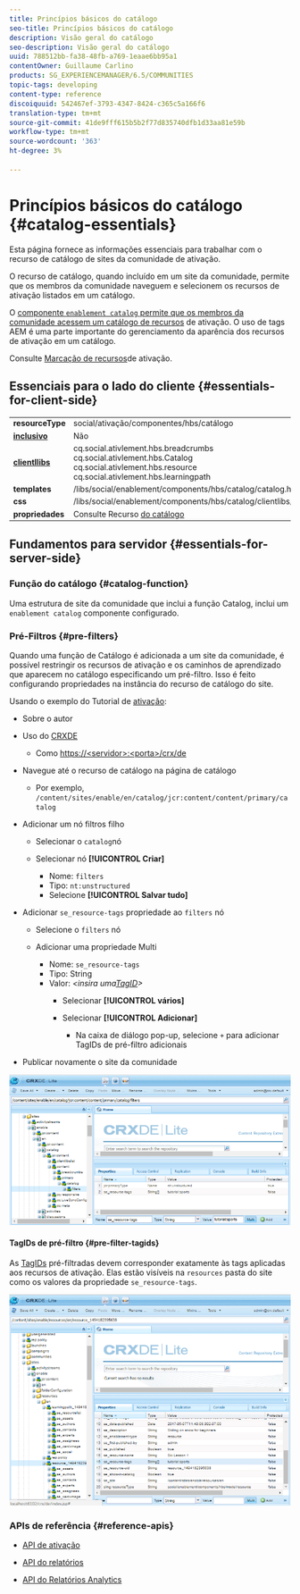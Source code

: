 ```yaml
---
title: Princípios básicos do catálogo
seo-title: Princípios básicos do catálogo
description: Visão geral do catálogo
seo-description: Visão geral do catálogo
uuid: 788512bb-fa38-48fb-a769-1eaae6bb95a1
contentOwner: Guillaume Carlino
products: SG_EXPERIENCEMANAGER/6.5/COMMUNITIES
topic-tags: developing
content-type: reference
discoiquuid: 542467ef-3793-4347-8424-c365c5a166f6
translation-type: tm+mt
source-git-commit: 41de9fff615b5b2f77d835740dfb1d33aa81e59b
workflow-type: tm+mt
source-wordcount: '363'
ht-degree: 3%

---
```



# Princípios básicos do catálogo {#catalog-essentials}

Esta página fornece as informações essenciais para trabalhar com o recurso de catálogo de sites da comunidade de ativação.

O recurso de catálogo, quando incluído em um site da comunidade, permite que os membros da comunidade naveguem e selecionem os recursos de ativação listados em um catálogo.

O [ componente `enablement catalog` permite que os membros da comunidade acessem um catálogo de recursos](catalog.md) de [](resources.md)ativação. O uso de tags AEM é uma parte importante do gerenciamento da aparência dos recursos de ativação em um catálogo.

Consulte [Marcação de recursos](tag-resources.md)de ativação.

## Essenciais para o lado do cliente {#essentials-for-client-side}

<table>
 <tbody>
  <tr>
   <td> <strong>resourceType</strong></td>
   <td>social/ativação/componentes/hbs/catálogo</td>
  </tr>
  <tr>
   <td> <a href="scf.md#add-or-include-a-communities-component"><strong>inclusivo</strong></a></td>
   <td>Não</td>
  </tr>
  <tr>
   <td> <a href="clientlibs.md"><strong>clientllibs</strong></a></td>
   <td>cq.social.ativlement.hbs.breadcrumbs<br /> cq.social.ativlement.hbs.Catalog<br /> cq.social.ativlement.hbs.resource<br /> cq.social.ativlement.hbs.learningpath</td>
  </tr>
  <tr>
   <td> <strong>templates</strong></td>
   <td> /libs/social/enablement/components/hbs/catalog/catalog.hbs<br /> </td>
  </tr>
  <tr>
   <td> <strong>css</strong></td>
   <td> /libs/social/enablement/components/hbs/catalog/clientlibs/catalog.css</td>
  </tr>
  <tr>
   <td><strong> propriedades</strong></td>
   <td>Consulte Recurso <a href="catalog.md">do catálogo</a></td>
  </tr>
 </tbody>
</table>

## Fundamentos para servidor {#essentials-for-server-side}

### Função do catálogo {#catalog-function}

Uma estrutura de site da comunidade que inclui a função [](functions.md#catalog-function)Catalog, inclui um `enablement catalog` componente configurado.

### Pré-Filtros {#pre-filters}

Quando uma função de Catálogo é adicionada a um site da comunidade, é possível restringir os recursos de ativação e os caminhos de aprendizado que aparecem no catálogo especificando um pré-filtro. Isso é feito configurando propriedades na instância do recurso de catálogo do site.

Usando o exemplo do Tutorial de [ativação](getting-started-enablement.md):

* Sobre o autor
* Uso do [CRXDE](../../help/sites-developing/developing-with-crxde-lite.md)

   * Como [https://&lt;servidor>:&lt;porta>/crx/de](http://localhost:4502/crx/de)

* Navegue até o recurso de catálogo na página de catálogo

   * Por exemplo, `/content/sites/enable/en/catalog/jcr:content/content/primary/catalog`

* Adicionar um nó filtros filho

   * Selecionar o `catalog`nó
   * Selecionar nó **[!UICONTROL Criar]**

      * Nome: `filters`
      * Tipo: `nt:unstructured`
      * Selecione **[!UICONTROL Salvar tudo]**

* Adicionar `se_resource-tags` propriedade ao `filters` nó

   * Selecione o `filters` nó
   * Adicionar uma propriedade Multi

      * Nome: `se_resource-tags`
      * Tipo: String
      * Valor: *&lt;insira uma[TagID](#pre-filter-tagids)>*
         * Selecionar **[!UICONTROL vários]**
         * Selecionar **[!UICONTROL Adicionar]**

            * Na caixa de diálogo pop-up, selecione `+` para adicionar TagIDs de pré-filtro adicionais

* Publicar novamente o site da comunidade

![configure-Catalog](assets/configure-catalog.png)

#### TagIDs de pré-filtro {#pre-filter-tagids}

As [TagIDs](../../help/sites-developing/framework.md#tagid) pré-filtradas devem corresponder exatamente às tags aplicadas aos recursos de ativação. Elas estão visíveis na `resources` pasta do site como os valores da propriedade `se_resource-tags`.

![configure-filtros](assets/configure-catalog1.png)

### APIs de referência {#reference-apis}

* [API de ativação](https://helpx.adobe.com/experience-manager/6-5/sites/developing/using/reference-materials/javadoc/com/adobe/cq/social/enablement/client/api/package-summary.html)

* [API do relatórios](https://helpx.adobe.com/experience-manager/6-5/sites/developing/using/reference-materials/javadoc/com/adobe/cq/social/enablement/client/reporting/api/package-summary.html)

* [API do Relatórios Analytics](https://helpx.adobe.com/experience-manager/6-5/sites/developing/using/reference-materials/javadoc/com/adobe/cq/social/enablement/client/reporting/analytics/api/package-summary.html)

